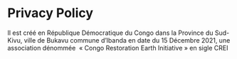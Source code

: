 # Privacy Policy

Il est créé en République Démocratique du Congo dans la Province du Sud-Kivu, ville de Bukavu commune d’Ibanda en date du 15 Décembre 2021, une association dénommée  « Congo Restoration Earth Initiative » en sigle CREI
